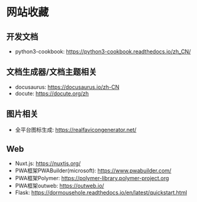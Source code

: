 # 网站收藏

## 开发文档
 - python3-cookbook: https://python3-cookbook.readthedocs.io/zh_CN/

## 文档生成器/文档主题相关
 - docusaurus: https://docusaurus.io/zh-CN
 - docute: https://docute.org/zh

## 图片相关
 - 全平台图标生成: https://realfavicongenerator.net/

## Web
 - Nuxt.js: https://nuxtjs.org/
 - PWA框架PWABuilder(microsoft): https://www.pwabuilder.com/
 - PWA框架Polymer: https://polymer-library.polymer-project.org 
 - PWA框架outweb: https://outweb.io/
 - Flask: https://dormousehole.readthedocs.io/en/latest/quickstart.html

